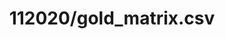 ---  
schema: schema:112020/gold_matrix.csv,schema::112020/gold_matrix.csv  
title: 112020/gold_matrix.csv  
organization: Sample Department  
notes: Used in 3 lineage(s)  
resources:  
  - name: 112020/gold_matrix.csv 
    url: file:/Users/kensu/Customers/Kensu/LoanApproval/PROD/masterdata/prod/112020/gold_matrix.csv 
    format : csv  
license: None  
category:
  - Education  
maintainer: User  
maintainer_email: UserMail  
---